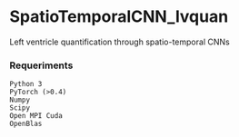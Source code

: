 # SpatioTemporalCNN_lvquan

Left ventricle quantification through spatio-temporal CNNs

### Requeriments

```
Python 3
PyTorch (>0.4)
Numpy
Scipy
Open MPI Cuda
OpenBlas
```

